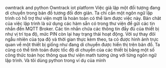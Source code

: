owntrack and python
Owntrack iot platform Việc giả lập một đối tượng đang di chuyển trong bản đồ tương đối đơn giản. Ta chỉ cần một ngôn ngữ lập trình có hỗ trợ thư viện mqtt là hoàn toàn có thể làm được việc này. Bản chât của việc lập trình là sử dụng các hàm sẵn có trong thư viện để gửi các tin nhắn đến MQTT Broker. Các tin nhắn chứa các thông tin đầy đủ của thiết bị như vị trí tọa độ, mức PIN còn lại hay trạng thái hoạt động. Với sự thay đôỉ ngẫu nhiên của tọa độ và thời gian thực kèm theo, ta có được hình ảnh trực quan về một thiết bị giống như đang di chuyển được hiển thị trên bản đồ. Ta cũng có thể tính toán được tốc độ di chuyển của các thiết bị bằng một số công thức toán học thông qua thư viện math tương ứng với từng ngôn ngữ lập trình. Và tôi dùng python trong ví dụ của mình
